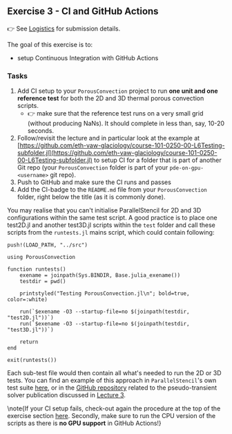 <!--This file was generated, do not modify it.-->
## Exercise 3 - **CI and GitHub Actions**

👉 See [Logistics](/logistics/#submission) for submission details.

The goal of this exercise is to:
- setup Continuous Integration with GitHub Actions

### Tasks
1. Add CI setup to your `PorousConvection` project to run **one unit and one reference test** for both the 2D and 3D thermal porous convection scripts.
   - 👉 make sure that the reference test runs on a very small grid (without producing NaNs).  It should complete in less than, say, 10-20 seconds.
2. Follow/revisit the lecture and in particular look at the example at [https://github.com/eth-vaw-glaciology/course-101-0250-00-L6Testing-subfolder.jl](https://github.com/eth-vaw-glaciology/course-101-0250-00-L6Testing-subfolder.jl) to setup CI for a folder that is part of another Git repo (your `PorousConvection` folder is part of your `pde-on-gpu-<username>` git repo).
3. Push to GitHub and make sure the CI runs and passes
4. Add the CI-badge to the `README.md` file from your `PorousConvection` folder, right below the title (as it is commonly done).

You may realise that you can't initialise ParallelStencil for 2D and 3D configurations within the same test script. A good practice is to place one test2D.jl and another test3D.jl scripts within the `test` folder and call these scripts from the `runtests.jl` mains script, which could contain following:

````julia:ex1
push!(LOAD_PATH, "../src")

using PorousConvection

function runtests()
    exename = joinpath(Sys.BINDIR, Base.julia_exename())
    testdir = pwd()

    printstyled("Testing PorousConvection.jl\n"; bold=true, color=:white)

    run(`$exename -O3 --startup-file=no $(joinpath(testdir, "test2D.jl"))`)
    run(`$exename -O3 --startup-file=no $(joinpath(testdir, "test3D.jl"))`)

    return
end

exit(runtests())
````

Each sub-test file would then contain all what's needed to run the 2D or 3D tests. You can find an example of this approach in `ParallelStencil`'s own test suite [here](https://github.com/omlins/ParallelStencil.jl/tree/main/test), or in the [GitHub repository](https://github.com/PTsolvers/PseudoTransientDiffusion.jl/tree/main/test) related to the pseudo-transient solver publication discussed in [Lecture 3](/lecture3/#pseudo-transient_method).

\note{If your CI setup fails, check-out again the procedure at the top of the exercise section [here](#infos_about_projects). Secondly, make sure to run the CPU version of the scripts as there is **no GPU support** in GitHub Actions!}

